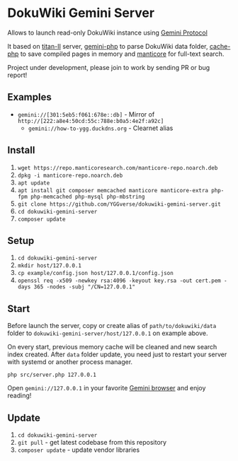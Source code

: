 # DokuWiki Gemini Server

Allows to launch read-only DokuWiki instance using [Gemini Protocol](https://geminiprotocol.net/)

It based on [titan-II](https://github.com/YGGverse/titan-II) server, [gemini-php](https://github.com/YGGverse/gemini-php) to parse DokuWiki data folder, [cache-php](https://github.com/YGGverse/cache-php) to save compiled pages in memory and [manticore](https://github.com/manticoresoftware) for full-text search.

Project under development, please join to work by sending PR or bug report!

## Examples

* `gemini://[301:5eb5:f061:678e::db]` - Mirror of `http://[222:a8e4:50cd:55c:788e:b0a5:4e2f:a92c]`
  * `gemini://how-to-ygg.duckdns.org` - Clearnet alias

## Install

1. `wget https://repo.manticoresearch.com/manticore-repo.noarch.deb`
2. `dpkg -i manticore-repo.noarch.deb`
3. `apt update`
4. `apt install git composer memcached manticore manticore-extra php-fpm php-memcached php-mysql php-mbstring`
5. `git clone https://github.com/YGGverse/dokuwiki-gemini-server.git`
6. `cd dokuwiki-gemini-server`
7. `composer update`

## Setup

1. `cd dokuwiki-gemini-server`
2. `mkdir host/127.0.0.1`
3. `cp example/config.json host/127.0.0.1/config.json`
4. `openssl req -x509 -newkey rsa:4096 -keyout key.rsa -out cert.pem -days 365 -nodes -subj "/CN=127.0.0.1"`

## Start

Before launch the server, copy or create alias of `path/to/dokuwiki/data` folder to `dokuwiki-gemini-server/host/127.0.0.1` on example above.

On every start, previous memory cache will be cleaned and new search index created.
After `data` folder update, you need just to restart your server with systemd or another process manager.

`php src/server.php 127.0.0.1`

Open `gemini://127.0.0.1` in your favorite [Gemini browser](https://github.com/kevachat/awesome-gemini) and enjoy reading!

## Update

1. `cd dokuwiki-gemini-server`
2. `git pull` - get latest codebase from this repository
3. `composer update` - update vendor libraries